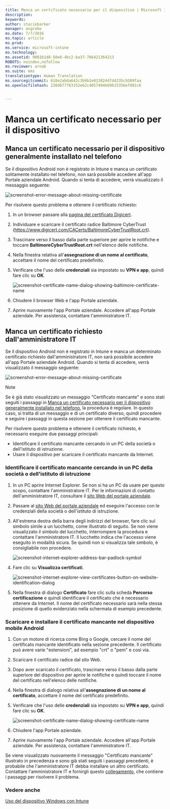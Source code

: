 ```yaml
---
title: Manca un certificato necessario per il dispositivo | Microsoft Intune
description: 
keywords: 
author: staciebarker
manager: angrobe
ms.date: 7/7/2016
ms.topic: article
ms.prod: 
ms.service: microsoft-intune
ms.technology: 
ms.assetid: 9081b1d8-50e8-4bc2-ba37-766421364213
ROBOTS: noindex,nofollow
ms.reviewer: arnab
ms.suite: ems
translationtype: Human Translation
ms.sourcegitcommit: 618e2abda642c3b9b2e813824dfd4235c9309faa
ms.openlocfilehash: 220d877763352e62c4057494b69633356ef081c6


---
```



# Manca un certificato necessario per il dispositivo


## Manca un certificato necessario per il dispositivo generalmente installato nel telefono
Se il dispositivo Android non è registrato in Intune e manca un certificato solitamente installato nel telefono, non sarà possibile accedere all'app Portale aziendale Android. Quando si tenta di accedere, verrà visualizzato il messaggio seguente:

![screenshot-error-message-about-missing-certificate](./media/andr-cert_install-1-cert_missing.png)

Per risolvere questo problema e ottenere il certificato richiesto:

1.  In un browser passare alla [pagina del certificato Digicert](https://www.digicert.com/digicert-root-certificates.htm).

2.  Individuare e scaricare il certificato radice Baltimore CyberTrust (https://www.digicert.com/CACerts/BaltimoreCyberTrustRoot.crt).

3.  Trascinare verso il basso dalla parte superiore per aprire le notifiche e toccare **BaltimoreCyberTrustRoot.crt** nell'elenco delle notifiche.

4.  Nella finestra relativa all'**assegnazione di un nome al certificato**, accettare il nome del certificato predefinito.

5. Verificare che l'uso delle **credenziali** sia impostato su **VPN e app**, quindi fare clic su **OK**.

    ![screenshot-certificate-name-dialog-showing-baltimore-certificate-name](./media/andr-cert_install-2-add_cert_name.png)

6. Chiudere il browser Web e l'app Portale aziendale.

7. Aprire nuovamente l'app Portale aziendale. Accedere all'app Portale aziendale. Per assistenza, contattare l'amministratore IT.

## Manca un certificato richiesto dall'amministratore IT
Se il dispositivo Android non è registrato in Intune e manca un determinato certificato richiesto dall'amministratore IT, non sarà possibile accedere all'app Portale aziendale Android. Quando si tenta di accedere, verrà visualizzato il messaggio seguente:

![screenshot-error-message-about-missing-certificate](./media/andr-cert_install-1-cert_missing.png)

>[!NOTE]
> Se è già stato visualizzato un messaggio "Certificato mancante" e sono stati seguiti i passaggi in [Manca un certificato necessario per il dispositivo generalmente installato nel telefono](#your-device-is-missing-a-certificate-that-usually-comes-installed-on-your-phone), la procedura è regolare. In questo caso, si tratta di un messaggio e di un certificato diverso, quindi procedere e seguire i passaggi in questa sezione per ottenere il certificato mancante.

Per risolvere questo problema e ottenere il certificato richiesto, è necessario eseguire due passaggi principali:

- Identificare il certificato mancante cercando in un PC della società o dell'istituto di istruzione.
- Usare il dispositivo per scaricare il certificato mancante da Internet.

### Identificare il certificato mancante cercando in un PC della società o dell'istituto di istruzione

1. In un PC aprire Internet Explorer. Se non si ha un PC da usare per questo scopo, contattare l'amministratore IT. Per le informazioni di contatto dell'amministratore IT, consultare il [sito Web del portale aziendale](http://portal.manage.microsoft.com).

2. Passare al [sito Web del portale aziendale](http://portal.manage.microsoft.com) ed eseguire l'accesso con le credenziali della società o dell'istituto di istruzione.

3. All'estrema destra della barra degli indirizzi del browser, fare clic sul simbolo simile a un lucchetto, come illustrato di seguito. Se non viene visualizzato il simbolo del lucchetto, interrompere la procedura e contattare l'amministratore IT. Il lucchetto indica che l'accesso viene eseguito in modalità sicura. Se quindi non si visualizza tale simbolo, è consigliabile non procedere.

    ![screenshot-internet-explorer-address-bar-padlock-symbol](./media/andr-missing-cert-ie-padlock-symbol.png)

4. Fare clic su **Visualizza certificati**.

    ![screenshot-internet-explorer-view-certificates-button-on-website-identification-dialog](./media/andr-missg-cert-ie-view-cert-button.png)

5. Nella finestra di dialogo **Certificato** fare clic sulla scheda **Percorso certificazione** e quindi identificare il certificato che è necessario ottenere da Internet. Il nome del certificato necessario sarà nella stessa posizione di quello evidenziato nella schermata di esempio precedente.

### Scaricare e installare il certificato mancante nel dispositivo mobile Android

1. Con un motore di ricerca come Bing o Google, cercare il nome del certificato mancante identificato nella sezione precedente. Il certificato può avere varie "estensioni", ad esempio "crt" o "pem" e così via.

2. Scaricare il certificato radice dal sito Web.

3. Dopo aver scaricato il certificato, trascinare verso il basso dalla parte superiore del dispositivo per aprire le notifiche e quindi toccare il nome del certificato nell'elenco delle notifiche.

4. Nella finestra di dialogo relativa all'**assegnazione di un nome al certificato**, accettare il nome del certificato predefinito.

5. Verificare che l'uso delle **credenziali** sia impostato su **VPN e app**, quindi fare clic su **OK**.

    ![screenshot-certificate-name-dialog-showing-certificate-name](./media/andr-missing-cert-cert-name.png)

6. Chiudere l'app Portale aziendale.

7. Aprire nuovamente l'app Portale aziendale. Accedere all'app Portale aziendale. Per assistenza, contattare l'amministratore IT.

Se viene visualizzato nuovamente il messaggio "Certificato mancante" illustrato in precedenza e sono già stati seguiti i passaggi precedenti, è probabile che l'amministratore IT debba installare un altro certificato. Contattare l'amministratore IT e fornirgli questo [collegamento](/intune/troubleshoot/troubleshoot-device-enrollment-in-intune#android-certificate-issues), che contiene i passaggi per risolvere il problema.

### Vedere anche
[Uso del dispositivo Windows con Intune](using-your-windows-device-with-intune.md)



<!--HONumber=Jul16_HO4-->


